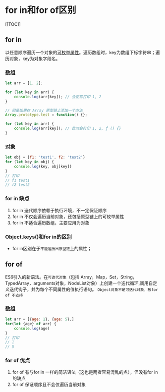 # for in和for of区别 

[[TOC]]

## for in
以任意顺序遍历一个对象的[可枚举属性](https://developer.mozilla.org/zh-CN/docs/Web/JavaScript/Enumerability_and_ownership_of_properties)。遍历数组时，key为数组下标字符串；遍历对象，key为对象字段名。

### 数组
```js
let arr = [1, 2];

for (let key in arr) {
    console.log(arr[key]); // 会正常打印 1, 2
}

// 但是如果在 Array 原型链上添加一个方法
Array.prototype.test = function() {};

for (let key in arr) {
    console.log(arr[key]); // 此时会打印 1, 2, ƒ () {}
}
```

### 对象
```js
let obj = {f1: 'test1', f2: 'test2'}
for (let key in obj) {
    console.log(key, obj[key])
}
// 打印
// f1 test1
// f2 test2
```

### for in 缺点
1. for in 迭代顺序依赖于执行环境，不一定保证顺序
2. for in 不仅会遍历当前对象，还包括原型链上的可枚举属性
4. for in 不适合遍历数组，主要应用为对象

### Object.keys()和for in的区别
+ for in区别在于`不能遍历出原型链`上的属性；

## for of
ES6引入的新语法。在`可迭代对象`（包括 Array，Map，Set，String，TypedArray，arguments对象，NodeList对象）上创建一个迭代循环,调用自定义迭代钩子，并为每个不同属性的值执行语句。
`Object对象不是可迭代对象，故for of 不支持`

### 数组
```js
let arr = [{age: 1}, {age: 5},]
for(let {age} of arr) {
    console.log(age)
}
// 打印
// 1
// 5
```

### for of 优点
1. for of 有与for in 一样的简洁语法（这也是两者容易混乱的点），但没有for in的缺点
2. for of 保证顺序且不会仅遍历当前对象

